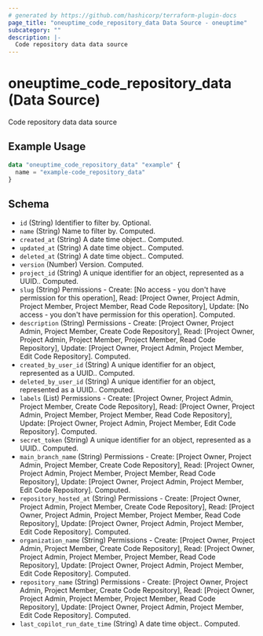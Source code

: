 ```yaml
---
# generated by https://github.com/hashicorp/terraform-plugin-docs
page_title: "oneuptime_code_repository_data Data Source - oneuptime"
subcategory: ""
description: |-
  Code repository data data source
---
```


# oneuptime_code_repository_data (Data Source)

Code repository data data source

## Example Usage

```terraform
data "oneuptime_code_repository_data" "example" {
  name = "example-code_repository_data"
}
```

## Schema

- `id` (String) Identifier to filter by. Optional.
- `name` (String) Name to filter by. Computed.
- `created_at` (String) A date time object.. Computed.
- `updated_at` (String) A date time object.. Computed.
- `deleted_at` (String) A date time object.. Computed.
- `version` (Number) Version. Computed.
- `project_id` (String) A unique identifier for an object, represented as a UUID.. Computed.
- `slug` (String) Permissions - Create: [No access - you don't have permission for this operation], Read: [Project Owner, Project Admin, Project Member, Project Member, Read Code Repository], Update: [No access - you don't have permission for this operation]. Computed.
- `description` (String) Permissions - Create: [Project Owner, Project Admin, Project Member, Create Code Repository], Read: [Project Owner, Project Admin, Project Member, Project Member, Read Code Repository], Update: [Project Owner, Project Admin, Project Member, Edit Code Repository]. Computed.
- `created_by_user_id` (String) A unique identifier for an object, represented as a UUID.. Computed.
- `deleted_by_user_id` (String) A unique identifier for an object, represented as a UUID.. Computed.
- `labels` (List) Permissions - Create: [Project Owner, Project Admin, Project Member, Create Code Repository], Read: [Project Owner, Project Admin, Project Member, Project Member, Read Code Repository], Update: [Project Owner, Project Admin, Project Member, Edit Code Repository]. Computed.
- `secret_token` (String) A unique identifier for an object, represented as a UUID.. Computed.
- `main_branch_name` (String) Permissions - Create: [Project Owner, Project Admin, Project Member, Create Code Repository], Read: [Project Owner, Project Admin, Project Member, Project Member, Read Code Repository], Update: [Project Owner, Project Admin, Project Member, Edit Code Repository]. Computed.
- `repository_hosted_at` (String) Permissions - Create: [Project Owner, Project Admin, Project Member, Create Code Repository], Read: [Project Owner, Project Admin, Project Member, Project Member, Read Code Repository], Update: [Project Owner, Project Admin, Project Member, Edit Code Repository]. Computed.
- `organization_name` (String) Permissions - Create: [Project Owner, Project Admin, Project Member, Create Code Repository], Read: [Project Owner, Project Admin, Project Member, Project Member, Read Code Repository], Update: [Project Owner, Project Admin, Project Member, Edit Code Repository]. Computed.
- `repository_name` (String) Permissions - Create: [Project Owner, Project Admin, Project Member, Create Code Repository], Read: [Project Owner, Project Admin, Project Member, Project Member, Read Code Repository], Update: [Project Owner, Project Admin, Project Member, Edit Code Repository]. Computed.
- `last_copilot_run_date_time` (String) A date time object.. Computed.

